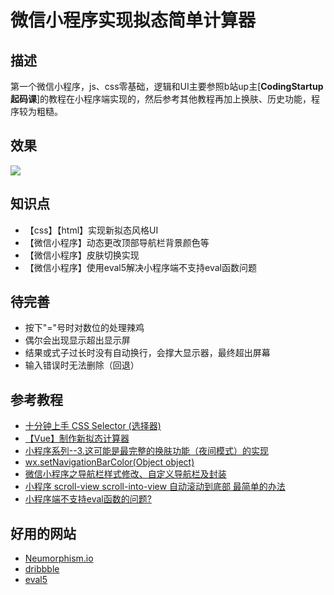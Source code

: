 # 微信小程序实现拟态简单计算器

## 描述
第一个微信小程序，js、css零基础，逻辑和UI主要参照b站up主[**CodingStartup起码课**]的教程在小程序端实现的，然后参考其他教程再加上换肤、历史功能，程序较为粗糙。

## 效果
![](https://github.com/RegularTriangle/MiniProgramLearning/blob/main/1.NeumorphismCalculator/demo/demo.jpg?raw=true)

## 知识点
- 【css】【html】实现新拟态风格UI
- 【微信小程序】动态更改顶部导航栏背景颜色等
- 【微信小程序】皮肤切换实现
- 【微信小程序】使用eval5解决小程序端不支持eval函数问题

## 待完善
- 按下"="号时对数位的处理辣鸡
- 偶尔会出现显示超出显示屏
- 结果或式子过长时没有自动换行，会撑大显示器，最终超出屏幕
- 输入错误时无法删除（回退）

## 参考教程
- [十分钟上手 CSS Selector (选择器)](https://www.bilibili.com/video/BV1et411K7RU)
- [【Vue】制作新拟态计算器](https://www.bilibili.com/video/BV1Ag4y1q7sU)
- [小程序系列--3.这可能是最完整的换肤功能（夜间模式）的实现](https://blog.csdn.net/liweibo348/article/details/82827234)
- [wx.setNavigationBarColor(Object object)](https://developers.weixin.qq.com/miniprogram/dev/api/ui/navigation-bar/wx.setNavigationBarColor.html)
- [微信小程序之导航栏样式修改、自定义导航栏及封装](https://blog.csdn.net/weixin_43627096/article/details/101533946)
- [小程序 scroll-view scroll-into-view 自动滚动到底部 最简单的办法](http://www.mubrand.com/?post=42)
- [小程序端不支持eval函数的问题?](https://developers.weixin.qq.com/community/develop/doc/0008e2aa184bc82935f7af6bf56400)

## 好用的网站
- [Neumorphism.io](https://neumorphism.io/)
- [dribbble](https://dribbble.com/)
- [eval5](https://github.com/bplok20010/eval5)
